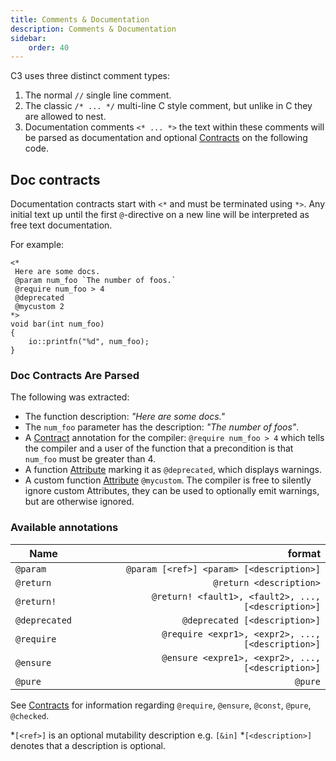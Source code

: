 ```yaml
---
title: Comments & Documentation
description: Comments & Documentation
sidebar:
    order: 40
---
```

C3 uses three distinct comment types:

1. The normal `//` single line comment.
2. The classic `/* ... */` multi-line C style comment, but unlike in C they are allowed to nest.
3. Documentation comments `<* ... *>` the text within these comments will be parsed as documentation and optional [Contracts](/language-common/contracts/) on the following code.

## Doc contracts

Documentation contracts start with `<*` and must be terminated using `*>`.
Any initial text up until the first `@`-directive on a new line will be interpreted as
free text documentation.

For example:

```c3
<*
 Here are some docs.
 @param num_foo `The number of foos.`
 @require num_foo > 4 
 @deprecated
 @mycustom 2
*>
void bar(int num_foo)
{
    io::printfn("%d", num_foo);
}
```
 
### Doc Contracts Are Parsed
The following was extracted:
- The function description: *"Here are some docs."*
- The `num_foo` parameter has the description: *"The number of foos"*.
- A [Contract](/language-common/contracts/) annotation for the compiler: `@require num_foo > 4` which tells the compiler and a user of the function that a precondition is that `num_foo` must be greater than 4.
- A function [Attribute](/language-common/attributes/) marking it as `@deprecated`, which displays warnings.
- A custom function [Attribute](/language-common/attributes/) `@mycustom`. The compiler is free to silently ignore custom Attributes, they can be used to optionally emit warnings, but are otherwise ignored.

### Available annotations

| Name          |                                              format |
|---------------|----------------------------------------------------:|
| `@param     ` |            `@param [<ref>] <param> [<description>]` |
| `@return    ` |                             `@return <description>` |
| `@return!   ` | `@return! <fault1>, <fault2>, ..., [<description>]` |
| `@deprecated` |                       `@deprecated [<description>]` |
| `@require   ` |   `@require <expr1>, <expr2>, ..., [<description>]` |
| `@ensure    ` |   `@ensure <expre1>, <expr2>, ..., [<description>]` |
| `@pure      ` |                                             `@pure` |
    
See [Contracts](/language-common/contracts/) for information regarding `@require`, `@ensure`, `@const`, `@pure`, `@checked`.

\*`[<ref>]` is an optional mutability description e.g. `[&in]`
\*`[<description>]` denotes that a description is optional.
